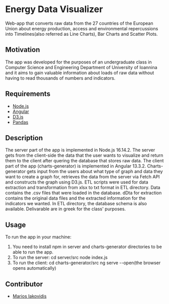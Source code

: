 # Energy Data Visualizer
Web-app that converts raw data from the 27 countries of the European Union about energy production, access and environmental repercussions into Timelines(also referred as Line Charts), Bar Charts and Scatter Plots.

## Motivation
The app was developed for the purposes of an undergraduate class in Computer Science and Engineering Department of University of Ioannina and it aims to gain valuable information about loads of raw data without having to read thousands of numbers and indicators.

## Requirements
+ [Node.js](https://nodejs.org/)
+ [Angular](https://angular.io)
+ [D3.js](https://d3js.org/)
+ [Pandas](https://pandas.pydata.org/)

## Description
The server part of the app is implemented in Node.js 16.14.2. The server gets from the client-side the data that the user wants to visualize and return them to the client after quering the database that stores raw data.
The client part of the app (charts-generator) is implemented in Angular 13.3.2. Charts-generator gets input from the users about what type of graph and data they want to create a graph for, retrieves the data from the server via Fetch API and constructs the graph using D3.js.
ETL scripts were used for data extraction and transformation from xlsx to txt format in ETL directory.
Data contains the .csv files that were loaded in the database.
dDta for extraction contains the original data files and the extracted information for the indicators we wanted.
In ETL directory, the database schema is also available.
Delivarable are in greek for the class' purposes.

## Usage
To run the app in your machine:
1. You need to install npm in server and charts-generator directories to be able to run the app.
2. To run the server: 
    cd server/src
    node index.js
3. To run the client:
    cd charts-generator/src
    ng serve --open(the browser opens automatically)

## Contributor
+ [Marios Iakovidis](https://github.com/mariosjkb)
